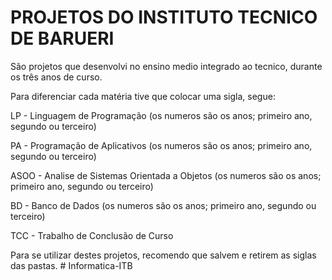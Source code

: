# PROJETOS DO INSTITUTO TECNICO DE BARUERI

São projetos que desenvolvi no ensino medio integrado ao tecnico, durante os três anos de curso.

Para diferenciar cada matéria tive que colocar uma sigla, segue:


LP - Linguagem de Programação (os numeros são os anos; primeiro ano, segundo ou terceiro)

PA - Programação de Aplicativos (os numeros são os anos; primeiro ano, segundo ou terceiro)

ASOO - Analise de Sistemas Orientada a Objetos (os numeros são os anos; primeiro ano, segundo ou terceiro)

BD - Banco de Dados (os numeros são os anos; primeiro ano, segundo ou terceiro)

TCC - Trabalho de Conclusão de Curso



Para se utilizar destes projetos, recomendo que salvem e retirem as siglas das pastas.
#   I n f o r m a t i c a - I T B  
 